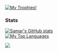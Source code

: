 <p align="left"> <a href="https://github.com/ryo-ma/github-profile-trophy"><img src="https://github-profile-trophy.vercel.app/?username=samarmohan&theme=onedark&margin-w=15&margin-h=15&column=8" alt="My Trophies!" /></a> </p>

### Stats

[![Samar's GitHub stats](https://github-readme-stats.vercel.app/api?username=samarmohan&show_icons=true&theme=onedark)](https://github.com/anuraghazra/github-readme-stats) <br />
[![My Top Languages](https://github-readme-stats.vercel.app/api/top-langs/?username=samarmohan&layout=compact&langs_count=6&hide=vue,ruby,java,elixir)](https://github.com/anuraghazra/github-readme-stats)

![](https://hit.yhype.me/github/profile?user_id=71091489)
